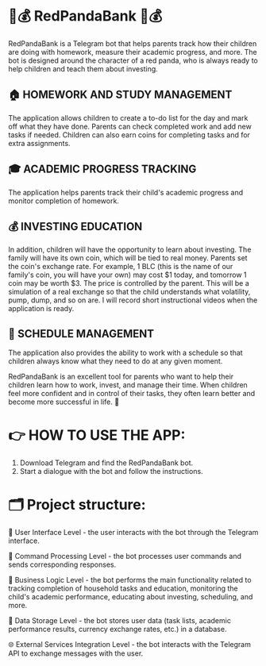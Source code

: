 # 🐼💰 RedPandaBank 🐼💰

RedPandaBank is a Telegram bot that helps parents track how their children are doing with homework, measure their academic progress, and more. The bot is designed around the character of a red panda, who is always ready to help children and teach them about investing.

## 🏠 HOMEWORK AND STUDY MANAGEMENT

The application allows children to create a to-do list for the day and mark off what they have done. Parents can check completed work and add new tasks if needed. Children can also earn coins for completing tasks and for extra assignments.

## 🎓 ACADEMIC PROGRESS TRACKING

The application helps parents track their child's academic progress and monitor completion of homework.

## 💰 INVESTING EDUCATION

In addition, children will have the opportunity to learn about investing. The family will have its own coin, which will be tied to real money. Parents set the coin's exchange rate. For example, 1 BLC (this is the name of our family's coin, you will have your own) may cost $1 today, and tomorrow 1 coin may be worth $3. The price is controlled by the parent. This will be a simulation of a real exchange so that the child understands what volatility, pump, dump, and so on are. I will record short instructional videos when the application is ready.

## 📅 SCHEDULE MANAGEMENT

The application also provides the ability to work with a schedule so that children always know what they need to do at any given moment.

RedPandaBank is an excellent tool for parents who want to help their children learn how to work, invest, and manage their time. When children feel more confident and in control of their tasks, they often learn better and become more successful in life. 🚀

# 👉 HOW TO USE THE APP:

1. Download Telegram and find the RedPandaBank bot.
2. Start a dialogue with the bot and follow the instructions.

# 🗂️ Project structure:
📱 User Interface Level - the user interacts with the bot through the Telegram interface.

💬 Command Processing Level - the bot processes user commands and sends corresponding responses.

💼 Business Logic Level - the bot performs the main functionality related to tracking completion of household tasks and education, monitoring the child's academic performance, educating about investing, scheduling, and more.

💾 Data Storage Level - the bot stores user data (task lists, academic performance results, currency exchange rates, etc.) in a database.

🌐 External Services Integration Level - the bot interacts with the Telegram API to exchange messages with the user.



